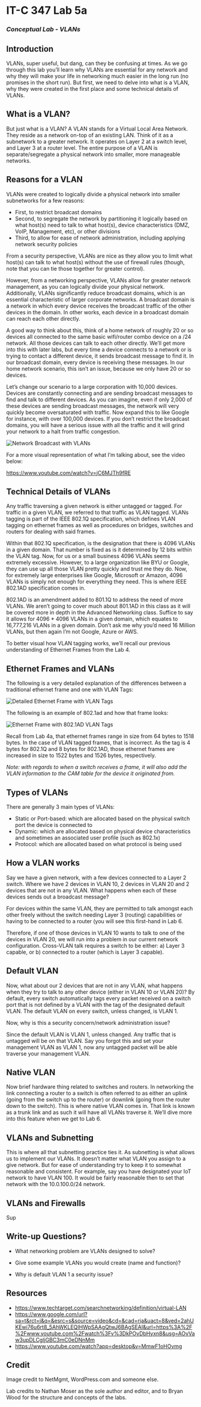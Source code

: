 # IT-C 347 Lab 5a
### *Conceptual Lab - VLANs*
## Introduction

VLANs, super useful, but dang, can they be confusing at times. As we go through this lab you’ll learn why VLANs are essential for any network and why they will make your life in networking much easier in the long run (no promises in the short run). But first, we need to delve into what is a VLAN, why they were created in the first place and some technical details of VLANs. 

## What is a VLAN?

But just what is a VLAN? A VLAN stands for a Virtual Local Area Network. They reside as a network on-top of an existing LAN. Think of it as a subnetwork to a greater network. It operates on Layer 2 at a switch level, and Layer 3 at a router level. The entire purpose of a VLAN is separate/segregate a physical network into smaller, more manageable networks. 

## Reasons for a VLAN

VLANs were created to logically divide a physical network into smaller subnetworks for a few reasons:

-	First, to restrict broadcast domains
-	Second, to segregate the network by partitioning it logically based on what host(s) need to talk to what host(s), device characteristics (DMZ, VoIP, Management, etc), or other divisions
-	Third, to allow for ease of network administration, including applying network security policies

From a security perspective, VLANs are nice as they allow you to limit what host(s) can talk to what host(s) without the use of firewall rules (though, note that you can tie those together for greater control). 

However, from a networking perspective, VLANs allow for greater network management, as you can logically divide your physical network. Additionally, VLANs significantly reduce broadcast domains, which is an essential characteristic of larger corporate networks. A broadcast domain is a network in which every device receives the broadcast traffic of the other devices in the domain. In other works, each device in a broadcast domain can reach each other directly.

A good way to think about this, think of a home network of roughly 20 or so devices all connected to the same basic wifi/router combo device on a /24 network. All those devices can talk to each other directly. We’ll get more into this with later labs, but every time a device connects to a network or is trying to contact a different device, it sends broadcast message to find it. In our broadcast domain, every device is receiving these messages. In our home network scenario, this isn’t an issue, because we only have 20 or so devices.

Let’s change our scenario to a large corporation with 10,000 devices. Devices are constantly connecting and are sending broadcast messages to find and talk to different devices. As you can imagine, even if only 2,000 of these devices are sending broadcast messages, the network will very quickly become oversaturated with traffic. Now expand this to like Google for instance, with over 100,000 devices. If you don’t restrict the broadcast domains, you will have a serious issue with all the traffic and it will grind your network to a halt from traffic congestion.

![Network Broadcast with VLANs](/assets/images/lab5a/network-broadcast-in-vlan.jpg "Network Broadcast with VLANs")

For a more visual representation of what I’m talking about, see the video below:

https://www.youtube.com/watch?v=jC6MJTh9fRE

## Technical Details of VLANs

Any traffic traversing a given network is either untagged or tagged. For traffic in a given VLAN, we referred to that traffic as VLAN tagged. VLANs tagging is part of the IEEE 802.1Q specification, which defines VLAN tagging on ethernet frames as well as procedures on bridges, switches and routers for dealing with said frames. 

Within that 802.1Q specification, is the designation that there is 4096 VLANs in a given domain. That number is fixed as is it determined by 12 bits within the VLAN tag. Now, for us or a small business 4096 VLANs seems extremely excessive. However, to a large organization like BYU or Google, they can use up all those VLAN pretty quickly and trust me they do. Now, for extremely large enterprises like Google, Microsoft or Amazon, 4096 VLANs is simply not enough for everything they need. This is where IEEE 802.1AD specification comes in. 

802.1AD is an amendment added to 801.1Q to address the need of more VLANs. We aren’t going to cover much about 801.1AD in this class as it will be covered more in depth in the Advanced Networking class. Suffice to say it allows for 4096 * 4096 VLANs in a given domain, which equates to 16,777,216 VLANs in a given domain. Don’t ask me why you’d need 16 Million VLANs, but then again I’m not Google, Azure or AWS.

To better visual how VLAN tagging works, we’ll recall our previous understanding of Ethernet Frames from the Lab 4.

## Ethernet Frames and VLANs

The following is a very detailed explanation of the differences between a traditional ethernet frame and one with VLAN Tags:
 
![Detailed Ethernet Frame with VLAN Tags](/assets/images/lab5a/detailed-frame-with-vlans.jpg "Detailed Ethernet Frame with VLAN Tags")
 
The following is an example of 802.1ad and how that frame looks:

![Ethernet Frame with 802.1AD VLAN Tags](/assets/images/lab5a/frame-with-802.1ad-vlans.png "Ethernet Frame with 802.1AD VLAN Tags")
 
Recall from Lab 4a, that ethernet frames range in size from 64 bytes to 1518 bytes. In the case of VLAN tagged frames, that is incorrect. As the tag is 4 bytes for 802.1Q and 8 bytes for 802.1AD, those ethernet frames are increased in size to 1522 bytes and 1526 bytes, respectively.

*Note: with regards to when a switch receives a frame, it will also add the VLAN information to the CAM table for the device it originated from.*

## Types of VLANs

There are generally 3 main types of VLANs:

-	Static or Port-based: which are allocated based on the physical switch port the device is connected to
-	Dynamic: which are allocated based on physical device characteristics and sometimes an associated user profile (such as 802.1x)
-	Protocol: which are allocated based on what protocol is being used

## How a VLAN works

Say we have a given network, with a few devices connected to a Layer 2 switch. Where we have 2 devices in VLAN 10, 2 devices in VLAN 20 and 2 devices that are not in any VLAN. What happens when each of these devices sends out a broadcast message?

For devices within the same VLAN, they are permitted to talk amongst each other freely without the switch needing Layer 3 (routing) capabilities or having to be connected to a router (you will see this first-hand in Lab 6.

Therefore, if one of those devices in VLAN 10 wants to talk to one of the devices in VLAN 20, we will run into a problem in our current network configuration. Cross-VLAN talk requires a switch to be either: a) Layer 3 capable, or b) connected to a router (which is Layer 3 capable). 

## Default VLAN

Now, what about our 2 devices that are not in any VLAN, what happens when they try to talk to any other device (either in VLAN 10 or VLAN 20)? By default, every switch automatically tags every packet received on a switch port that is not defined by a VLAN with the tag of the designated default VLAN. The default VLAN on every switch, unless changed, is VLAN 1. 

Now, why is this a security concern/network administration issue?

Since the default VLAN is VLAN 1, unless changed. Any traffic that is untagged will be on that VLAN. Say you forgot this and set your management VLAN as VLAN 1, now any untagged packet will be able traverse your management VLAN.

## Native VLAN

Now brief hardware thing related to switches and routers. In networking the link connecting a router to a switch is often referred to as either an uplink (going from the switch up to the router) or downlink (going from the router down to the switch). This is where native VLAN comes in. That link is known as a trunk link and as such it will have all VLANs traverse it. We’ll dive more into this feature when we get to Lab 6.

## VLANs and Subnetting

This is where all that subnetting practice ties it. As subnetting is what allows us to implement our VLANs. It doesn’t matter what VLAN you assign to a give network. But for ease of understanding try to keep it to somewhat reasonable and consistent. For example, say you have designated your IoT network to have VLAN 100. It would be fairly reasonable then to set that network with the 10.0.100.0/24 network.

## VLANs and Firewalls

Sup

## Write-up Questions?

-	What networking problem are VLANs designed to solve?

-	Give some example VLANs you would create (name and function)?

-	Why is default VLAN 1 a security issue?

## Resources

-	https://www.techtarget.com/searchnetworking/definition/virtual-LAN
-	https://www.google.com/url?sa=t&rct=j&q=&esrc=s&source=video&cd=&cad=rja&uact=8&ved=2ahUKEwi76u6rt8_5AhWKLEQIHWpSAAgQtwJ6BAgSEAI&url=https%3A%2F%2Fwww.youtube.com%2Fwatch%3Fv%3DkPOvDbHyxn8&usg=AOvVaw3upDLCgljGBC3mC0eDNnMm
-	https://www.youtube.com/watch?app=desktop&v=MmwF1oHOvmg

## Credit

Image credit to NetMgmt, WordPress.com and someone else.

Lab credits to Nathan Moser as the sole author and editor, and to Bryan Wood for the structure and concepts of the labs.

